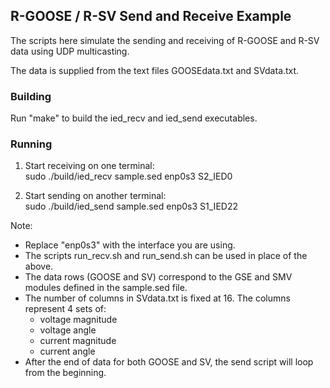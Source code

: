 ## R-GOOSE / R-SV Send and Receive Example

The scripts here simulate the sending and receiving of R-GOOSE and R-SV data using UDP multicasting.  

The data is supplied from the text files GOOSEdata.txt and SVdata.txt. 

### Building

Run "make" to build the ied_recv and ied_send executables.


### Running

1) Start receiving on one terminal:  
   sudo ./build/ied_recv sample.sed enp0s3 S2_IED0

2) Start sending on another terminal:  
   sudo ./build/ied_send sample.sed enp0s3 S1_IED22

Note:
- Replace "enp0s3" with the interface you are using.
- The scripts run_recv.sh and run_send.sh can be used in place of the above.
- The data rows (GOOSE and SV) correspond to the GSE and SMV modules defined in the sample.sed file.
- The number of columns in SVdata.txt is fixed at 16.
  The columns represent 4 sets of:
  - voltage magnitude
  - voltage angle
  - current magnitude
  - current angle
- After the end of data for both GOOSE and SV, the send script will loop from the beginning.
